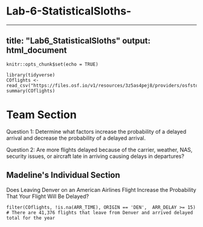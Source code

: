 # Lab-6-StatisticalSloths-
---
title: "Lab6_StatisticalSloths"
output: html_document
---

```{r setup, include=FALSE}
knitr::opts_chunk$set(echo = TRUE)
```

```{r}
library(tidyverse)
COflights <- read_csv("https://files.osf.io/v1/resources/3z5as4pej8/providers/osfstorage/5a8ca28f57103100104584db")
summary(COflights)
```
# Team Section 
Question 1: Determine what factors increase the probability of a delayed arrival and decrease the probability of a delayed arrival.





Question 2: Are more flights delayed because of the carrier, weather, NAS, security issues, or aircraft late in arriving causing delays in departures?



## Madeline's Individual Section 
Does Leaving Denver on an American Airlines Flight Increase the Probability That Your Flight Will Be Delayed?

```{r}
filter(COflights, !is.na(ARR_TIME), ORIGIN == 'DEN',  ARR_DELAY >= 15)
# There are 41,376 flights that leave from Denver and arrived delayed total for the year 
```
